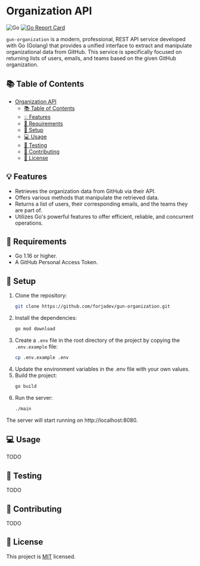 # Organization API

![Go](TODO:get-badge-in-the-future-for-this-repo)
[![Go Report Card](TODO:get-report-card)](TODO:probably-from-goreportcard)

`gun-organization` is a modern, professional, REST API service developed with Go (Golang) that provides a unified interface to extract and manipulate organizational data from GitHub. This service is specifically focused on returning lists of users, emails, and teams based on the given GitHub organization.

## 📚 Table of Contents

- [Organization API](#organization-api)
  - [📚 Table of Contents](#-table-of-contents)
  - [💡 Features](#-features)
  - [🔧 Requirements](#-requirements)
  - [🚀 Setup](#-setup)
  - [💻 Usage](#-usage)
  - [🧪 Testing](#-testing)
  - [🤝 Contributing](#-contributing)
  - [📜 License](#-license)

## 💡 Features

- Retrieves the organization data from GitHub via their API.
- Offers various methods that manipulate the retrieved data.
- Returns a list of users, their corresponding emails, and the teams they are part of.
- Utilizes Go's powerful features to offer efficient, reliable, and concurrent operations.

## 🔧 Requirements

- Go 1.16 or higher.
- A GitHub Personal Access Token.

## 🚀 Setup

1. Clone the repository:
   ```sh
   git clone https://github.com/forjadev/gun-organization.git
   ```
2. Install the dependencies:
   ```sh
   go mod download
   ```
3. Create a `.env` file in the root directory of the project by copying the `.env.example` file:
   ```sh
   cp .env.example .env
   ```
4. Update the environment variables in the .env file with your own values.
5. Build the project:
   ```sh
   go build
   ```
6. Run the server:
   ```sh
   ./main
   ```
The server will start running on http://localhost:8080.

## 💻 Usage

TODO

## 🧪 Testing

TODO

## 🤝 Contributing

TODO

## 📜 License

This project is [MIT](LICENSE) licensed.
